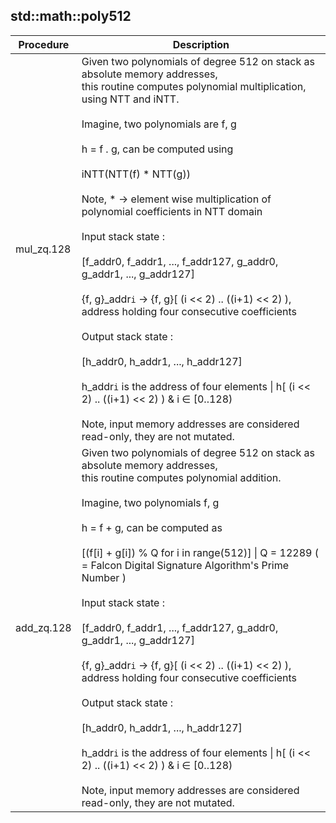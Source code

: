 
## std::math::poly512
| Procedure | Description |
| ----------- | ------------- |
| mul_zq.128 |  Given two polynomials of degree 512 on stack as absolute memory addresses,<br /> this routine computes polynomial multiplication, using NTT and iNTT.<br /><br /> Imagine, two polynomials are f, g<br /><br /> h = f . g, can be computed using<br /><br /> iNTT(NTT(f) * NTT(g))<br /><br /> Note, * -> element wise multiplication of polynomial coefficients in NTT domain<br /><br /> Input stack state :<br /><br /> [f_addr0, f_addr1, ..., f_addr127, g_addr0, g_addr1, ..., g_addr127]<br /><br /> {f, g}_addr`i` -> {f, g}[ (i << 2) .. ((i+1) << 2) ), address holding four consecutive coefficients<br /><br /> Output stack state :<br /><br /> [h_addr0, h_addr1, ..., h_addr127]<br /><br /> h_addr`i` is the address of four elements \| h[ (i << 2) .. ((i+1) << 2) ) & i ∈ [0..128)<br /><br /> Note, input memory addresses are considered read-only, they are not mutated. |
| add_zq.128 |  Given two polynomials of degree 512 on stack as absolute memory addresses,<br /> this routine computes polynomial addition.<br /><br /> Imagine, two polynomials f, g<br /><br /> h = f + g, can be computed as<br /><br /> [(f[i] + g[i]) % Q for i in range(512)] \| Q = 12289 ( = Falcon Digital Signature Algorithm's Prime Number )<br /><br /> Input stack state :<br /><br /> [f_addr0, f_addr1, ..., f_addr127, g_addr0, g_addr1, ..., g_addr127]<br /><br /> {f, g}_addr`i` -> {f, g}[ (i << 2) .. ((i+1) << 2) ), address holding four consecutive coefficients<br /><br /> Output stack state :<br /><br /> [h_addr0, h_addr1, ..., h_addr127]<br /><br /> h_addr`i` is the address of four elements \| h[ (i << 2) .. ((i+1) << 2) ) & i ∈ [0..128)<br /><br /> Note, input memory addresses are considered read-only, they are not mutated. |
